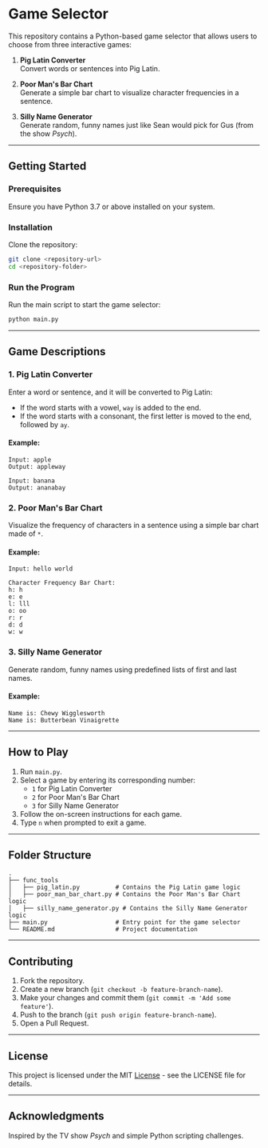 # Game Selector

This repository contains a Python-based game selector that allows users to choose from three interactive games:

1. **Pig Latin Converter**  
   Convert words or sentences into Pig Latin.

2. **Poor Man's Bar Chart**  
   Generate a simple bar chart to visualize character frequencies in a sentence.

3. **Silly Name Generator**  
   Generate random, funny names just like Sean would pick for Gus (from the show *Psych*).

---

## Getting Started

### Prerequisites
Ensure you have Python 3.7 or above installed on your system.

### Installation
Clone the repository:
```bash
git clone <repository-url>
cd <repository-folder>
```

### Run the Program
Run the main script to start the game selector:
```bash
python main.py
```

---

## Game Descriptions

### 1. Pig Latin Converter
Enter a word or sentence, and it will be converted to Pig Latin:
- If the word starts with a vowel, `way` is added to the end.
- If the word starts with a consonant, the first letter is moved to the end, followed by `ay`.

#### Example:
```plaintext
Input: apple
Output: appleway

Input: banana
Output: ananabay
```

### 2. Poor Man's Bar Chart
Visualize the frequency of characters in a sentence using a simple bar chart made of `*`.

#### Example:
```plaintext
Input: hello world

Character Frequency Bar Chart:
h: h
e: e
l: lll
o: oo
r: r
d: d
w: w
```

### 3. Silly Name Generator
Generate random, funny names using predefined lists of first and last names.

#### Example:
```plaintext
Name is: Chewy Wigglesworth
Name is: Butterbean Vinaigrette
```

---

## How to Play
1. Run `main.py`.
2. Select a game by entering its corresponding number:
   - `1` for Pig Latin Converter
   - `2` for Poor Man's Bar Chart
   - `3` for Silly Name Generator
3. Follow the on-screen instructions for each game.
4. Type `n` when prompted to exit a game.

---

## Folder Structure
```
.
├── func_tools
│   ├── pig_latin.py          # Contains the Pig Latin game logic
│   ├── poor_man_bar_chart.py # Contains the Poor Man's Bar Chart logic
│   ├── silly_name_generator.py # Contains the Silly Name Generator logic
├── main.py                   # Entry point for the game selector
└── README.md                 # Project documentation
```

---

## Contributing
1. Fork the repository.
2. Create a new branch (`git checkout -b feature-branch-name`).
3. Make your changes and commit them (`git commit -m 'Add some feature'`).
4. Push to the branch (`git push origin feature-branch-name`).
5. Open a Pull Request.

---

## License
This project is licensed under the MIT [License](https://github.com/imaditya123/Silly-Name-Ganerator#:~:text=README-,Apache%2D2.0%20license,-Game%20Selector) - see the LICENSE file for details.

---

## Acknowledgments
Inspired by the TV show *Psych* and simple Python scripting challenges.

